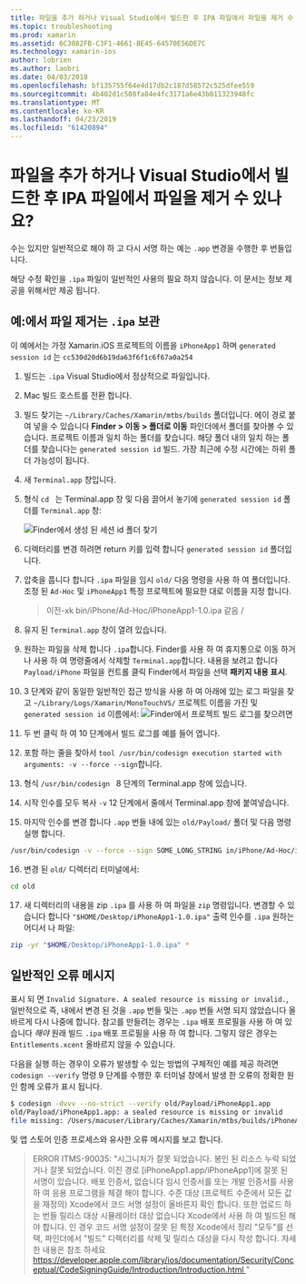 ```yaml
---
title: 파일을 추가 하거나 Visual Studio에서 빌드한 후 IPA 파일에서 파일을 제거 수 있나요?
ms.topic: troubleshooting
ms.prod: xamarin
ms.assetid: 6C3082FB-C3F1-4661-BE45-64570E56DE7C
ms.technology: xamarin-ios
author: lobrien
ms.author: laobri
ms.date: 04/03/2018
ms.openlocfilehash: bf135755f64e4d17db2c187d58572c525dfee559
ms.sourcegitcommit: 4b402d1c508fa84e4fc3171a6e43b811323948fc
ms.translationtype: MT
ms.contentlocale: ko-KR
ms.lasthandoff: 04/23/2019
ms.locfileid: "61420894"
---
```

# <a name="can-i-add-files-to-or-remove-files-from-an-ipa-file-after-building-it-in-visual-studio"></a>파일을 추가 하거나 Visual Studio에서 빌드한 후 IPA 파일에서 파일을 제거 수 있나요?

수는 있지만 일반적으로 해야 하 고 다시 서명 하는 예는 `.app` 변경을 수행한 후 번들입니다.

해당 수정 확인을 `.ipa` 파일이 일반적인 사용의 필요 하지 않습니다. 이 문서는 정보 제공을 위해서만 제공 됩니다.

## <a name="example-removing-a-file-from-a-ipa-archive"></a>예:에서 파일 제거는 `.ipa` 보관

이 예에서는 가정 Xamarin.iOS 프로젝트의 이름을 `iPhoneApp1` 하며 `generated session id` 는 `cc530d20d6b19da63f6f1c6f67a0a254`

1.  빌드는 `.ipa` Visual Studio에서 정상적으로 파일입니다.

2.  Mac 빌드 호스트를 전환 합니다.

3.  빌드 찾기는 `~/Library/Caches/Xamarin/mtbs/builds` 폴더입니다. 에이 경로 붙여 넣을 수 있습니다 **Finder > 이동 > 폴더로 이동** 파인더에서 폴더를 찾아볼 수 있습니다. 프로젝트 이름과 일치 하는 폴더를 찾습니다. 해당 폴더 내의 일치 하는 폴더를 찾습니다는 `generated session id` 빌드. 가장 최근에 수정 시간에는 하위 폴더 가능성이 됩니다.

4.  새 `Terminal.app` 창입니다.

5.  형식 `cd ` 는 Terminal.app 창 및 다음 끌어서 놓기에 `generated session id` 폴더를 `Terminal.app` 창:

    ![](modify-ipa-images/session-id-folder.png "Finder에서 생성 된 세션 id 폴더 찾기")

6.  디렉터리를 변경 하려면 return 키를 입력 합니다 `generated session id` 폴더입니다.

7.  압축을 풉니다 합니다 `.ipa` 파일을 임시 `old/` 다음 명령을 사용 하 여 폴더입니다. 조정 된 `Ad-Hoc` 및 `iPhoneApp1` 특정 프로젝트에 필요한 대로 이름을 지정 합니다.

    > 이전-xk bin/iPhone/Ad-Hoc/iPhoneApp1-1.0.ipa 같음 /

8.  유지 된 `Terminal.app` 창이 열려 있습니다.

9.  원하는 파일을 삭제 합니다 `.ipa`합니다. Finder를 사용 하 여 휴지통으로 이동 하거나 사용 하 여 명령줄에서 삭제할 `Terminal.app`합니다. 내용을 보려고 합니다 `Payload/iPhone` 파일을 컨트롤 클릭 Finder에서 파일을 선택 **패키지 내용 표시**.

10.  3 단계와 같이 동일한 일반적인 접근 방식을 사용 하 여 아래에 있는 로그 파일을 찾고 `~/Library/Logs/Xamarin/MonoTouchVS/` 프로젝트 이름을 가진 및 `generated session id` 이름에서: ![](modify-ipa-images/build-log.png "Finder에서 프로젝트 빌드 로그를 찾으려면")

11.  두 번 클릭 하 여 10 단계에서 빌드 로그를 예를 들어 엽니다.

12.  포함 하는 줄을 찾아서 `tool /usr/bin/codesign execution started with arguments: -v --force --sign`합니다.

13.  형식 `/usr/bin/codesign ` 8 단계의 Terminal.app 창에 있습니다.

14.  시작 인수를 모두 복사 `-v` 12 단계에서 줄에서 Terminal.app 창에 붙여넣습니다.

15.  마지막 인수를 변경 합니다 `.app` 번들 내에 있는 `old/Payload/` 폴더 및 다음 명령 실행 합니다.

```bash
/usr/bin/codesign -v --force --sign SOME_LONG_STRING in/iPhone/Ad-Hoc/iPhoneApp1.app/ResourceRules.plist --entitlements obj/iPhone/Ad-Hoc/Entitlements.xcent old/Payload/iPhoneApp1.app
```

16.  변경 된 `old/` 디렉터리 터미널에서:

```bash
cd old
```

17.  새 디렉터리의 내용을 zip `.ipa` 를 사용 하 여 파일을 `zip` 명령입니다. 변경할 수 있습니다 합니다 `"$HOME/Desktop/iPhoneApp1-1.0.ipa"` 출력 인수를 `.ipa` 원하는 어디서 나 파일:

```bash
zip -yr "$HOME/Desktop/iPhoneApp1-1.0.ipa" *
```

## <a name="common-error-messages"></a>일반적인 오류 메시지

표시 되 면 `Invalid Signature. A sealed resource is missing or invalid.`, 일반적으로 즉, 내에서 변경 된 것을 `.app` 번들 및는 `.app` 번들 서명 되지 않았습니다 올바르게 다시 나중에 합니다. 참고를 만들려는 경우는 `.ipa` 배포 프로필을 사용 하 여 있습니다 _해야_ 원래 빌드 `.ipa` 배포 프로필을 사용 하 여 합니다. 그렇지 않은 경우는 `Entitlements.xcent` 올바르지 않을 수 있습니다.

다음을 실행 하는 경우이 오류가 발생할 수 있는 방법의 구체적인 예를 제공 하려면 `codesign --verify` 명령 9 단계를 수행한 후 터미널 창에서 발생 한 오류의 정확한 원인 함께 오류가 표시 됩니다.

```bash
$ codesign -dvvv --no-strict --verify old/Payload/iPhoneApp1.app
old/Payload/iPhoneApp1.app: a sealed resource is missing or invalid
file missing: /Users/macuser/Library/Caches/Xamarin/mtbs/builds/iPhoneApp1/cc530d20d6b19da63f6f1c6f67a0a254/old/Payload/iPhoneApp1.app/MyFile.png
```

및 앱 스토어 인증 프로세스와 유사한 오류 메시지를 보고 합니다.

> ERROR ITMS-90035: "시그니처가 잘못 되었습니다. 봉인 된 리소스 누락 되었거나 잘못 되었습니다. 이진 경로 [iPhoneApp1.app/iPhoneApp1]에 잘못 된 서명이 있습니다. 배포 인증서, 없습니다 임시 인증서를 또는 개발 인증서를 사용 하 여 응용 프로그램을 체결 해야 합니다. 수준 대상 (프로젝트 수준에서 모든 값을 재정의) Xcode에서 코드 서명 설정이 올바른지 확인 합니다. 또한 업로드 하는 번들 릴리스 대상 시뮬레이터 대상 없습니다 Xcode에서 사용 하 여 빌드된 해야 합니다. 인 경우 코드 서명 설정이 잘못 된 특정 Xcode에서 정리 "모두"를 선택, 파인더에서 "빌드" 디렉터리를 삭제 및 릴리스 대상을 다시 작성 합니다. 자세한 내용은 참조 하세요 [ https://developer.apple.com/library/ios/documentation/Security/Conceptual/CodeSigningGuide/Introduction/Introduction.html ](https://developer.apple.com/library/ios/documentation/Security/Conceptual/CodeSigningGuide/Introduction/Introduction.html)"
